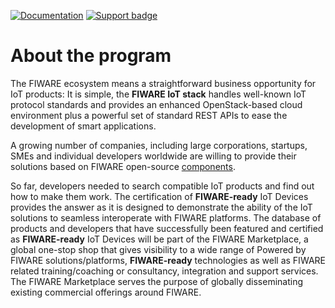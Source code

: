 [![Documentation](https://nexus.lab.fiware.org/repository/raw/public/badges/chapters/documentation.svg)](https://fiware-tutorials.rtfd.io)
[![Support badge](https://nexus.lab.fiware.org/repository/raw/public/badges/stackoverflow/fiware.svg)](https://stackoverflow.com/questions/tagged/fiware)

# About the program

The FIWARE ecosystem means a straightforward business opportunity for IoT products: It is simple, the **FIWARE IoT
stack** handles well-known IoT protocol standards and provides an enhanced OpenStack-based cloud environment plus a
powerful set of standard REST APIs to ease the development of smart applications.

A growing number of companies, including large corporations, startups, SMEs and individual developers worldwide are
willing to provide their solutions based on FIWARE open-source [components](https://github.com/fiware/catalogue).

So far, developers needed to search compatible IoT products and find out how to make them work. The certification of
**FIWARE-ready** IoT Devices provides the answer as it is designed to demonstrate the ability of the IoT solutions to
seamless interoperate with FIWARE platforms. The database of products and developers that have successfully been
featured and certified as **FIWARE-ready** IoT Devices will be part of the FIWARE Marketplace, a global one-stop shop
that gives visibility to a wide range of Powered by FIWARE solutions/platforms, **FIWARE-ready** technologies as well as
FIWARE related training/coaching or consultancy, integration and support services. The FIWARE Marketplace serves the
purpose of globally disseminating existing commercial offerings around FIWARE.
